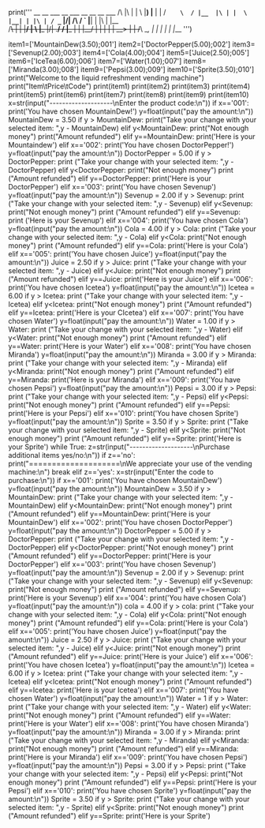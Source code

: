 print('''
           __   __   ___       __           ___       __               __                 __               ___ 
 /\  |\ | |  \ |__) |__  |  | /__`    \  / |__  |\ | |  \ |__| | |\ | / _`     |\/|  /\  /  ` |__| | |\ | |__  
/~~\ | \| |__/ |  \ |___ |/\| .__/     \/  |___ | \| |__/ |  | | | \| \__>     |  | /~~\ \__, |  | | | \| |___ 
                                                                                                               ''')

item1=['MountainDew(3.50);001']
item2=['DoctorPepper(5.00);002']
item3=['Sevenup(2.00);003']
item4=['Cola(4.00);004']
item5=['Juice(2.50);005']
item6=['IceTea(6.00);006']
item7=['Water(1.00);007']
item8=['Miranda(3.00);008']
item9=['Pepsi(3.00);009']
item10=['Sprite(3.50);010']
print("Welcome to the liquid refreshment vending machine")
print("Item\tPrice\tCode")
print(item1)
print(item2)
print(item3)
print(item4)
print(item5)
print(item6)
print(item7)
print(item8)
print(item9)
print(item10)
x=str(input("--------------------\nEnter the product code:\n"))
if x=='001':
    print('You have chosen MountainDew!')
    y=float(input("pay the amount:\n"))
    MountainDew = 3.50
    if y > MountainDew:
        print("Take your change with your selected item: ",y - MountainDew)
    elif y<MountainDew:
        print("Not enough money")
        print("Amount refunded")
    elif y==MountainDew:
        print('Here is your Mountaindew')
elif x=='002':
    print('You have chosen DoctorPepper!')
    y=float(input("pay the amount:\n"))
    DoctorPepper = 5.00
    if y > DoctorPepper:
        print ("Take your change with your selected item: ",y - DoctorPepper)
    elif y<DoctorPepper:
        print("Not enough money")
        print ("Amount refunded")
    elif y==DoctorPepper:
        print('Here is your DoctorPepper')
elif x=='003':
    print('You have chosen Sevenup')
    y=float(input("pay the amount:\n"))
    Sevenup = 2.00
    if y > Sevenup:
        print ("Take your change with your selected item: ",y - Sevenup)
    elif y<Sevenup:
        print("Not enough money")
        print ("Amount refunded")
    elif y==Sevenup:
        print ('Here is your Sevenup')
elif x=='004':
    print('You have chosen Cola')
    y=float(input("pay the amount:\n"))
    Cola = 4.00
    if y > Cola:
        print ("Take your change with your selected item: ",y - Cola)
    elif y<Cola:
        print("Not enough money")
        print ("Amount refunded")
    elif y==Cola:
        print('Here is your Cola')
elif x=='005':
    print('You have chosen Juice')
    y=float(input("pay the amount:\n"))
    Juice = 2.50
    if y > Juice:
        print ("Take your change with your selected item: ",y - Juice)
    elif y<Juice:
        print("Not enough money")
        print ("Amount refunded")
    elif y==Juice:
        print('Here is your Juice')
elif x=='006':
    print('You have chosen Icetea')
    y=float(input("pay the amount:\n"))
    Icetea = 6.00
    if y > Icetea:
        print ("Take your change with your selected item: ",y - Icetea)
    elif y<Icetea:
        print("Not enough money")
        print ("Amount refunded")
    elif y==Icetea:
        print('Here is your CIcetea')
elif x=='007':
    print('You have chosen Water')
    y=float(input("pay the amount:\n"))
    Water = 1.00
    if y > Water:
        print ("Take your change with your selected item: ",y - Water)
    elif y<Water:
        print("Not enough money")
        print ("Amount refunded")
    elif y==Water:
        print('Here is your Water')
elif x=='008':
    print('You have chosen Miranda')
    y=float(input("pay the amount:\n"))
    Miranda = 3.00
    if y > Miranda:
        print ("Take your change with your selected item: ",y - Miranda)
    elif y<Miranda:
        print("Not enough money")
        print ("Amount refunded")
    elif y==Miranda:
        print('Here is your Miranda')
elif x=='009':
    print('You have chosen Pepsi')
    y=float(input("pay the amount:\n"))
    Pepsi = 3.00
    if y > Pepsi:
        print ("Take your change with your selected item: ",y - Pepsi)
    elif y<Pepsi:
        print("Not enough money")
        print ("Amount refunded")
    elif y==Pepsi:
        print('Here is your Pepsi')
elif x=='010':
    print('You have chosen Sprite')
    y=float(input("pay the amount:\n"))
    Sprite = 3.50
    if y > Sprite:
        print ("Take your change with your selected item: ",y - Sprite)
    elif y<Sprite:
        print("Not enough money")
        print ("Amount refunded")
    elif y==Sprite:
        print('Here is your Sprite')
while True:
    z=str(input("--------------------\nPurchase additional items yes/no:\n"))
    if z=='no':
        print("====================\nWe appreciate your use of the vending machine:\n")
        break
    elif z=='yes':
        x=str(input("Enter the code to purchase:\n"))
    if x=='001':
        print('You have chosen MountainDew')
        y=float(input("pay the amount:\n"))
        MountainDew = 3.50
        if y > MountainDew:
            print ("Take your change with your selected item: ",y - MountainDew)
        elif y<MountainDew:
            print("Not enough money")
            print ("Amount refunded")
        elif y==MountainDew:
            print('Here is your MountainDew')
    elif x=='002':
        print('You have chosen DoctorPepper')
        y=float(input("pay the amount:\n"))
        DoctorPepper = 5.00
        if y > DoctorPepper:
            print ("Take your change with your selected item: ",y - DoctorPepper)
        elif y<DoctorPepper:
            print("Not enough money")
            print ("Amount refunded")
        elif y==DoctorPepper:
            print('Here is your DoctorPepper')
    elif x=='003':
        print('You have chosen Sevenup')
        y=float(input("pay the amount:\n"))
        Sevenup = 2.00
        if y > Sevenup:
            print ("Take your change with your selected item: ",y - Sevenup)
        elif y<Sevenup:
            print("Not enough money")
            print ("Amount refunded")
        elif y==Sevenup:
            print('Here is your Sevenup')
    elif x=='004':
        print('You have chosen Cola')
        y=float(input("pay the amount:\n"))
        cola = 4.00
        if y > cola:
            print ("Take your change with your selected item: ",y - Cola)
        elif y<Cola:
            print("Not enough money")
            print ("Amount refunded")
        elif y==Cola:
            print('Here is your Cola')
    elif x=='005':
        print('You have chosen Juice')
        y=float(input("pay the amount:\n"))
        Juice = 2.50
        if y > Juice:
            print ("Take your change with your selected item: ",y - Juice)
        elif y<Juice:
            print("Not enough money")
            print ("Amount refunded")
        elif y==Juice:
            print('Here is your Juice')
    elif x=='006':
        print('You have chosen Icetea')
        y=float(input("pay the amount:\n"))
        Icetea = 6.00
        if y > Icetea:
            print ("Take your change with your selected item: ",y - Icetea)
        elif y<Icetea:
            print("Not enough money")
            print ("Amount refunded")
        elif y==Icetea:
            print('Here is your Icetea')
    elif x=='007':
        print('You have chosen Water')
        y=float(input("pay the amount:\n"))
        Water = 1
        if y > Water:
            print ("Take your change with your selected item: ",y - Water)
        elif y<Water:
            print("Not enough money")
            print ("Amount refunded")
        elif y==Water:
            print('Here is your Water')
    elif x=='008':
        print('You have chosen Miranda')
        y=float(input("pay the amount:\n"))
        Miranda =  3.00
        if y > Miranda:
            print ("Take your change with your selected item: ",y - Miranda)
        elif y<Miranda:
            print("Not enough money")
            print ("Amount refunded")
        elif y==Miranda:
            print('Here is your Miranda')
    elif x=='009':
        print('You have chosen Pepsi')
        y=float(input("pay the amount:\n"))
        Pepsi = 3.00
        if y > Pepsi:
            print ("Take your change with your selected item: ",y - Pepsi)
        elif y<Pepsi:
            print("Not enough money")
            print ("Amount refunded")
        elif y==Pepsi:
            print('Here is your Pepsi')
    elif x=='010':
        print('You have chosen Sprite')
        y=float(input("pay the amount:\n"))
        Sprite = 3.50
        if y > Sprite:
            print ("Take your change with your selected item: ",y - Sprite)
        elif y<Sprite:
            print("Not enough money")
            print ("Amount refunded")
        elif y==Sprite:
            print('Here is your Sprite')
